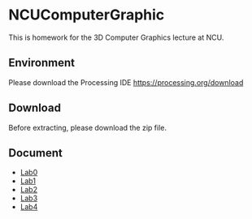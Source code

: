 # NCUComputerGraphic
 This is homework for the 3D Computer Graphics lecture at NCU.
## Environment
 Please download the Processing IDE
 https://processing.org/download

 ## Download
Before extracting, please download the zip file.

## Document

- [Lab0](https://hackmd.io/@leon890820/Sk_lqMopn)
- [Lab1](https://hackmd.io/@leon890820/SyUgjGap3)
- [Lab2](https://hackmd.io/@leon890820/B1gslU-GT)
- [Lab3](https://hackmd.io/@leon890820/ByC7uiIUp)
- [Lab4](https://hackmd.io/@leon890820/SygdXPEjEa)
